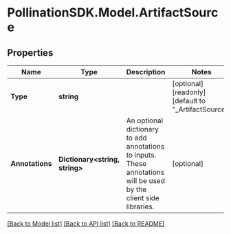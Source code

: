 
# PollinationSDK.Model.ArtifactSource

## Properties

Name | Type | Description | Notes
------------ | ------------- | ------------- | -------------
**Type** | **string** |  | [optional] [readonly] [default to "_ArtifactSource"]
**Annotations** | **Dictionary&lt;string, string&gt;** | An optional dictionary to add annotations to inputs. These annotations will be used by the client side libraries. | [optional] 

[[Back to Model list]](../README.md#documentation-for-models)
[[Back to API list]](../README.md#documentation-for-api-endpoints)
[[Back to README]](../README.md)

